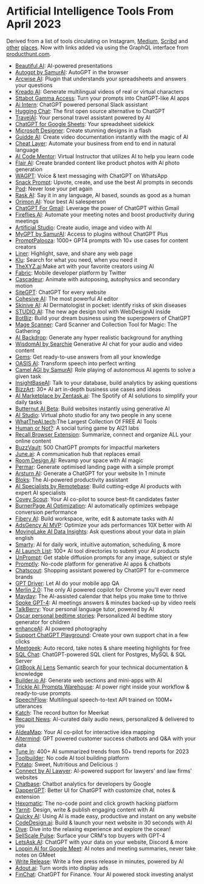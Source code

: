# Artificial Intelligence Tools From April 2023

Derived from a list of tools circulating on Instagram, [Medium](https://medium.com/mlearning-ai/aprils-100-hottest-ai-tools-you-don-t-want-to-miss-top-ai-tools-check-of-april-s-roundup-a8285248bbe3), [Scribd](https://www.scribd.com/document/641944783/100-Best-AI-Tools-from-April-1682783099-2023-04-29-15-45-10) and [other](https://crowd.inc/blog/100-best-ai-tools) [places](https://www.easy-tutorials.com/discover-the-top-101-new-ai-websites-you-need-to-know/).  Now with links added via using the GraphQL interface from [producthunt.com](https://www.producthunt.com/).

* [Beautiful.AI](https://www.beautiful.ai/): AI-powered presentations
* [Autogpt by SamurAI](https://autogpt.thesamur.ai): AutoGPT in the browser
* [Arcwise AI](https://arcwise.app/): Plugin that understands your spreadsheets and answers your questions
* [Kreado AI](https://www.futuretools.io/tools/kreadoai): Generate multilingual videos of real or virtual characters
* [Sttabot Gamma Access](https://sttabot.io): Turn your prompts into ChatGPT-like AI apps
* [Ai Intern](https://aiintern.io): ChatGPT powered personal Slack assistant
* [Hugging Chat](https://huggingface.co/chat/): The first open source alternative to ChatGPT
* [TravelAI](https://www.travelplan-ai.com):  Your personal travel assistant powered by AI
* [ChatGPT for Google Sheets](https://www.gox.ai/tmr/chatgpt-reporting-tool): Your spreadsheet sidekick
* [Microsoft Designer](https://designer.microsoft.com): Create stunning designs in a flash
* [Guidde AI](https://www.guidde.com/): Create video documentation instantly with the magic of AI
* [Cheat Layer](https://cheatlayer.com): Automate your business from end to end in natural language
* [AI Code Mentor](https://code-mentor.ai/): Virtual Instructor that utilizes AI to help you learn code
* [Flair AI](https://flair.ai/): Create branded content like product photos with Al photo generation
* [WAGPT](https://wagpt.io): Voice & text messaging with ChatGPT on WhatsApp
* [Snack Prompt](https://www.snackprompt.com/): Upvote, create, and use the best AI prompts in seconds
* [Pod](https://www.podtrackers.com): Never lose your pet again
* [Rask AI](https://www.rask.ai/): Say it in any language, AI based, sounds as good as a human
* [Orimon AI](https://app.orimon.ai/signup): Your best AI salesperson
* [ChatGPT For Gmail](https://www.chatgptforgmail.com/): Leverage the power of ChatGPT within Gmail
* [Fireflies Al](https://fireflies.ai/): Automate your meeting notes and boost productivity during meetings
* [Artificial Studio](https://www.artificialstudio.ai/tools): Create audio, image and video with AI
* [MyGPT by SamurAI](https://chatgptplugins.thesamur.ai): Access to plugins without ChatGPT Plus
* [PromptPalooza](https://shushantlakhyani.gumroad.com/l/creatorgpt): 1000+ GPT4 prompts with 10+ use cases for content creators
* [Liner](https://getliner.com/): Highlight, save, and share any web page
* [Klu](https://klu.so/): Search for what you need, when you need it
* [TheXYZ.ai](https://www.thexyz.ai/):Make art with your favorite creators using AI
* [Fabric](https://developer.twitter.com/en): Mobile developer platform by Twitter
* [Cascadeur](https://cascadeur.com/): Animate with autoposing, autophysics and secondary motion
* [SiteGPT](https://sitegpt.ai/): ChatGPT for every website
* [Cohesive AI](https://cohesive.so/): The most powerful AI editor
* [Skinive AI](https://skinive.com): AI Dermatologist in pocket: identify risks of skin diseases
* [STUDIO AI](https://studio.design): The new age design tool with WebDesignAI inside
* [BotBiz](https://shushantlakhyani.gumroad.com/l/chatgpt-biz-usecases): Build your dream business using the superpowers of ChatGPT
* [Mage Scanner](http://survey-smiles.com): Card Scanner and Collection Tool for Magic: The Gathering
* [AI Backdrop](https://www.zmo.ai/background-ai): Generate any hyper realistic background for anything
* [WisdomAI by Searchie](https://wisdomai.com/) Generative AI chat for your audio and video content
* [Gems](https://www.gems.so/): Get ready-to-use answers from all your knowledge
* [OASIS AI](https://theoasis.com): Transform speech into perfect writing
* [Camel AGI by SamurAI](https://camelagi.thesamur.ai): Role playing of autonomous AI agents to solve a given task
* [InsightBaseAI](https://insightbase.ai): Talk to your database, build analytics by asking questions
* [BizzArt](https://shushantlakhyani.gumroad.com/l/bizzart): 30+ AI art in-depth business use cases and ideas
* [AI Marketplace by Zentask.ai](https://zentask.ai/): The Spotify of AI solutions to simplify your daily tasks
* [Butternut AI Beta](https://butternut.ai/): Build websites instantly using generative AI
* [AI Studio](https://imgcreator.zmo.ai): Virtual photo studio for any two people in any scene
* [WhatTheAI.tech](https://whattheai.tech/):The Largest Collection Of FREE AI Tools
* [Human or Not?](https://www.humanornot.ai/): A social turing game by AI21 labs
* [Recall Browser Extension](https://www.recall.wiki/extension): Summarize, connect and organize ALL your online content
* [BuzzVault](https://shushantlakhyani.gumroad.com/l/buzzvault): 500 ChatGPT prompts for impactful marketers
* [June.ai](https://june.ai): A communication hub that replaces email
* [Room Design AI](https://zmo.ai/interior-ai): Revamp your space with AI magic
* [Permar](https://www.permar.xyz/product-hunters): Generate optimised landing page with a simple prompt
* [Arsturn AI](https://tryarsturn.com): Generate a ChatGPT for your website In 1 minute
* [Bloks](https://www.bloks.app/): The AI-powered productivity assistant
* [AI Specialists by Remotebase](https://remotebase.com/hire/ai-specialists): Build cutting-edge AI products with expert AI specialists
* [Covey Scout](https://getcovey.com/product/covey-scout-ai): Your AI co-pilot to source best-fit candidates faster
* [BurnerPage AI Optimization](https://burnerpage.com): AI automatically optimizes webpage conversion performance
* [Fibery AI](https://fibery.io/ai): Build workspace, write, edit & automate tasks with AI
* [AdsGency AI MVP](https://AdsGency.ai): Optimize your ads performances 10X better with AI
* [MovingLake AI Data Insights](https://movinglake.com): Ask questions about your data in plain english
* [Smarty](https://www.smarty.ai/): AI for daily work, intuitive automation, scheduling, & more
* [AI Launch List](https://ailaunchlist.com): 100+ AI tool directories to submit your AI products
* [UnPrompt](https://unprompt.ai): Get stable diffusion prompts for any image, subject or style
* [Promptly](https://trypromptly.com/): No-code platform for generative AI apps & chatbots
* [Chatscout](https://www.zevi.ai/chat-assistant): Shopping assistant powered by ChatGPT for e-commerce brands
* [GPT Driver](https://www.mobileboost.io/gpt-driver): Let AI do your mobile app QA
* [Merlin 2.0](https://merlin.foyer.work): The only AI powered copilot for Chrome you'll ever need
* [Mayday](https://mayday.am/): The Al-assisted calendar that helps you make time to thrive
* [Spoke GPT-4](https://spoke.app): AI meetings answers & minutes backed-up by video reels
* [TalkBerry](https://www.talkberry.ai/): Your personal language tutor, powered by AI
* [Oscar personal bedtime stories](https://oscarstories.com): Personalized AI bedtime story generator for children
* [enhanceAI](https://apps.apple.com/us/app/id1524570112): AI powered photography
* [Support ChatGPT Playground](https://www.kodif.io/support-chatgpt-playground/): Create your own support chat in a few clicks
* [Meetgeek](https://meetgeek.ai): Auto record, take notes & share meeting highlights for free
* [SQL Chat](https://www.sqlchat.ai/): ChatGPT-powered SQL client for Postgres, MySQL & SQL Server
* [GitBook AI Lens](https://www.gitbook.com/solutions/ai) Semantic search for your technical documentation & knowledge
* [Builder.io AI](https://www.builder.io/blog/ai): Generate web sections and mini-apps with AI
* [Trickle AI: Prompts Warehouse](https://www.trickle.so/prompts-db): AI power right inside your workflow & ready-to-use prompts
* [SpeechFlow](https://speechflow.io/): Multilingual speech-to-text API trained on 100M+ utterances
* [Katch](http://katchkats.com): The record button for Meerkat
* [Recapit News](https://recapit.xyz): AI-curated daily audio news, personalized & delivered to you
* [AIdeaMap](https://www.superusapp.com:443/aideamap): Your AI co-pilot for interactive idea mapping
* [Altermind](https://www.altermind.xyz/): GPT powered customer success chatbots and Q&A with your data
* [Tune In](https://trends.tuio.ro): 400+ AI summarized trends from 50+ trend reports for 2023
* [Toolbuilder](https://toolbuilder.ai): No code AI tool building platform
* [Potato](https://dribbble.com/shots/2042501-Potato/attachments/363345): Sweet, Nutritious and Delicious :)
* [Connect by AI Lawyer](https://ailawyer.pro/support-chat-for-lawyers): AI-powered support for lawyers' and law firms' websites
* [Chatbase](https://cloud.google.com/dialogflow/docs): Chatbot analytics for developers by Google
* [DapperGPT](https://dappergpt.com): Better UI for ChatGPT with customize chat, notes & extension
* [Hexomatic](https://hexomatic.com): The no-code point and click growth hacking platform
* [Yarnit](https://www.yarnit.app/): Design, write & publish engaging content with AI
* [Quicky AI](https://quickyai.com): Using AI is made easy, productive and instant on any website
* [CodeDesign.ai](https://www.codedesign.ai): Build & launch your next website in 30 seconds with AI
* [Dive](https://www.amazon.com/Pandemonium-Games-Dive/dp/B078ZZVFB5/ref=sr_1_1): Dive into the relaxing experience and explore the ocean!
* [SellScale Pulse](https://pulse.sellscale.com/): Surface your CRM's top buyers with GPT-4
* [LetsAsk.AI](https://letsask.ai): ChatGPT with your data on your website, Discord & more
* [Loopin AI for Google Meet](https://www.loopinhq.com/chrome-extension): AI notes and meeting summaries, never take notes on GMeet
* [Write Release](https://www.writerelease.com/): Write a free press release in minutes, powered by AI
* [Adout.ai](https://www.adout.ai/): Turn words into display ads
* [FinChat](https://finchat.io/): ChatGPT for Finance. Your Al powered stock investing analyst